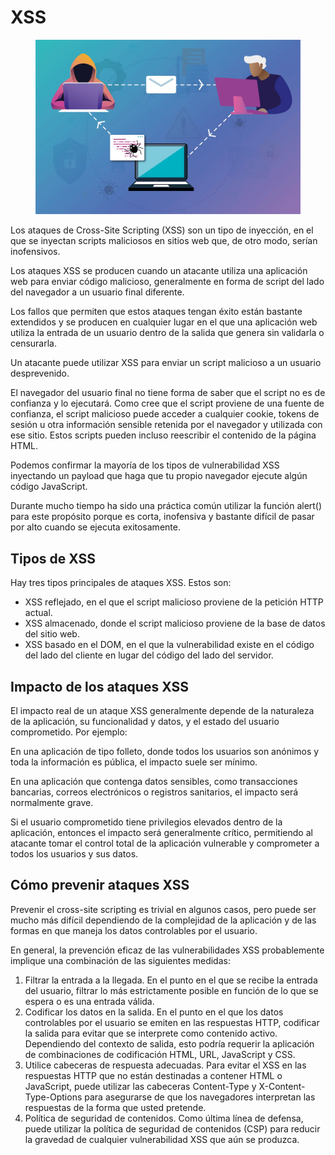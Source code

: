 # XSS

<figure><img src="../../../.gitbook/assets/image (2).png" alt=""><figcaption></figcaption></figure>

Los ataques de Cross-Site Scripting (XSS) son un tipo de inyección, en el que se inyectan scripts maliciosos en sitios web que, de otro modo, serían inofensivos.&#x20;

Los ataques XSS se producen cuando un atacante utiliza una aplicación web para enviar código malicioso, generalmente en forma de script del lado del navegador a un usuario final diferente.&#x20;

Los fallos que permiten que estos ataques tengan éxito están bastante extendidos y se producen en cualquier lugar en el que una aplicación web utiliza la entrada de un usuario dentro de la salida que genera sin validarla o censurarla.

Un atacante puede utilizar XSS para enviar un script malicioso a un usuario desprevenido.&#x20;

El navegador del usuario final no tiene forma de saber que el script no es de confianza y lo ejecutará. Como cree que el script proviene de una fuente de confianza, el script malicioso puede acceder a cualquier cookie, tokens de sesión u otra información sensible retenida por el navegador y utilizada con ese sitio. Estos scripts pueden incluso reescribir el contenido de la página HTML.&#x20;

Podemos confirmar la mayoría de los tipos de vulnerabilidad XSS inyectando un payload que haga que tu propio navegador ejecute algún código JavaScript.&#x20;

Durante mucho tiempo ha sido una práctica común utilizar la función alert() para este propósito porque es corta, inofensiva y bastante difícil de pasar por alto cuando se ejecuta exitosamente.

## Tipos de XSS

Hay tres tipos principales de ataques XSS. Estos son:

* XSS reflejado, en el que el script malicioso proviene de la petición HTTP actual.&#x20;
* XSS almacenado, donde el script malicioso proviene de la base de datos del sitio web.&#x20;
* XSS basado en el DOM, en el que la vulnerabilidad existe en el código del lado del cliente en lugar del código del lado del servidor.

## Impacto de los ataques XSS

El impacto real de un ataque XSS generalmente depende de la naturaleza de la aplicación, su funcionalidad y datos, y el estado del usuario comprometido. Por ejemplo:

En una aplicación de tipo folleto, donde todos los usuarios son anónimos y toda la información es pública, el impacto suele ser mínimo.&#x20;

En una aplicación que contenga datos sensibles, como transacciones bancarias, correos electrónicos o registros sanitarios, el impacto será normalmente grave.&#x20;

Si el usuario comprometido tiene privilegios elevados dentro de la aplicación, entonces el impacto será generalmente crítico, permitiendo al atacante tomar el control total de la aplicación vulnerable y comprometer a todos los usuarios y sus datos.

## Cómo prevenir ataques XSS

Prevenir el cross-site scripting es trivial en algunos casos, pero puede ser mucho más difícil dependiendo de la complejidad de la aplicación y de las formas en que maneja los datos controlables por el usuario.

En general, la prevención eficaz de las vulnerabilidades XSS probablemente implique una combinación de las siguientes medidas:

1. Filtrar la entrada a la llegada. En el punto en el que se recibe la entrada del usuario, filtrar lo más estrictamente posible en función de lo que se espera o es una entrada válida.&#x20;
2. Codificar los datos en la salida. En el punto en el que los datos controlables por el usuario se emiten en las respuestas HTTP, codificar la salida para evitar que se interprete como contenido activo. Dependiendo del contexto de salida, esto podría requerir la aplicación de combinaciones de codificación HTML, URL, JavaScript y CSS.&#x20;
3. Utilice cabeceras de respuesta adecuadas. Para evitar el XSS en las respuestas HTTP que no están destinadas a contener HTML o JavaScript, puede utilizar las cabeceras Content-Type y X-Content-Type-Options para asegurarse de que los navegadores interpretan las respuestas de la forma que usted pretende.&#x20;
4. Política de seguridad de contenidos. Como última línea de defensa, puede utilizar la política de seguridad de contenidos (CSP) para reducir la gravedad de cualquier vulnerabilidad XSS que aún se produzca.
